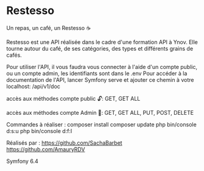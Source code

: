 # Restesso
Un repas, un café, un Restesso :coffee:

Restesso est une API réalisée dans le cadre d'une formation API à Ynov. 
Elle tourne autour du café, de ses catégories, des types et différents grains de cafés.

Pour utiliser l'API, il vous faudra vous connecter à l'aide d'un compte public, ou un compte admin, les identifiants sont dans le .env
Pour accéder à la documentation de l'API, lancer Symfony serve et ajouter ce chemin à votre localhost:
/api/v1/doc

accès aux méthodes compte public :unlock::
GET, GET ALL

accès aux méthodes compte Admin :closed_lock_with_key:: 
GET, GET ALL, PUT, POST, DELETE

Commandes à réaliser :
composer install
composer update
php bin/console d:s:u
php bin/console d:f:l

Réalisés par :
https://github.com/SachaBarbet
https://github.com/AmauryRDV

Symfony 6.4

